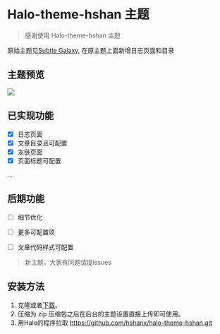 # Halo-theme-hshan 主题
> 感谢使用 Halo-theme-hshan 主题

原始主题见[Subtle Galaxy](https://github.com/GalaxySuze/gridea-theme-subtle-galaxy), 在原主题上面新增日志页面和目录


## 主题预览
![](https://github.com/hshanx/halo-theme-hshan/blob/master/screenshot.png )

## 已实现功能 
* [x] 日志页面
* [x] 文章目录且可配置
* [x] 友链页面
* [x] 页面标题可配置

...
##  后期功能
* [ ] 细节优化
* [ ] 更多可配置项
* [ ] 文章代码样式可配置


> 新主题，大家有问题请提issues


## 安装方法
1. 克隆或者[下载](https://github.com/hshanx/halo-theme-hshan/releases/tag/1.0.0)。
2. 压缩为 zip 压缩包之后在后台的主题设置直接上传即可使用。
3. 用Halo的程序拉取 https://github.com/hshanx/halo-theme-hshan.git
